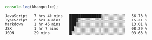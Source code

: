 ```js
console.log(khanguslee);
```

<!--START_SECTION:waka-->
```text
JavaScript   7 hrs 40 mins   ██████████████▒░░░░░░░░░░   56.73 % 
TypeScript   2 hrs 4 mins    ███▓░░░░░░░░░░░░░░░░░░░░░   15.31 % 
Markdown     1 hr 45 mins    ███▒░░░░░░░░░░░░░░░░░░░░░   13.01 % 
JSX          1 hr 7 mins     ██░░░░░░░░░░░░░░░░░░░░░░░   08.29 % 
JSON         29 mins         █░░░░░░░░░░░░░░░░░░░░░░░░   03.63 % 
```
<!--END_SECTION:waka-->

<!--
**khanguslee/khanguslee** is a ✨ _special_ ✨ repository because its `README.md` (this file) appears on your GitHub profile.

Here are some ideas to get you started:

- 🔭 I’m currently working on ...
- 🌱 I’m currently learning ...
- 👯 I’m looking to collaborate on ...
- 🤔 I’m looking for help with ...
- 💬 Ask me about ...
- 📫 How to reach me: ...
- 😄 Pronouns: ...
- ⚡ Fun fact: ...
-->
